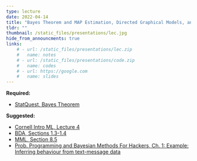 ```yaml
---
type: lecture
date: 2022-04-14
title: "Bayes Theorem and MAP Estimation, Directed Graphical Models, and Probabilistic Programming"
tldr: ""
thumbnail: /static_files/presentations/lec.jpg
hide_from_announcments: true
links: 
    # - url: /static_files/presentations/lec.zip
    #   name: notes
    # - url: /static_files/presentations/code.zip
    #   name: codes
    # - url: https://google.com
    #   name: slides
---
```


**Required:**
- [StatQuest, Bayes Theorem](https://www.youtube.com/watch?v=9wCnvr7Xw4E&ab_channel=StatQuestwithJoshStarmer)

**Suggested:**
- [Cornell Intro ML, Lecture 4](https://www.cs.cornell.edu/courses/cs4780/2018fa/lectures/lecturenote04.html)
- [BDA, Sections 1.3-1.4](http://www.stat.columbia.edu/~gelman/book/BDA3.pdf)
- [MML, Section 8.5](https://mml-book.github.io/book/mml-book_printed.pdf)
- [Prob. Programming and Bayesian Methods For Hackers, Ch. 1: Example: Inferring behaviour from text-message data ](https://nbviewer.org/github/CamDavidsonPilon/Probabilistic-Programming-and-Bayesian-Methods-for-Hackers/blob/master/Chapter1_Introduction/Ch1_Introduction_PyMC3.ipynb)
